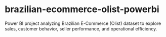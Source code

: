 # brazilian-ecommerce-olist-powerbi
Power BI project analyzing Brazilian E-Commerce (Olist) dataset to explore sales, customer behavior, seller performance, and operational efficiency.
